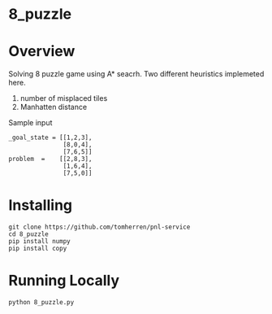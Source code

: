 # 8_puzzle
# Overview
Solving 8 puzzle game using A* seacrh. Two different heuristics implemeted here.

1. number of misplaced tiles
2. Manhatten distance

Sample input 

    _goal_state = [[1,2,3],
                   [8,0,4],
                   [7,6,5]]
    problem  =    [[2,8,3],
                   [1,6,4],
                   [7,5,0]]
                   
# Installing

```
git clone https://github.com/tomherren/pnl-service 
cd 8_puzzle 
pip install numpy
pip install copy
```
# Running Locally
```
python 8_puzzle.py
```
